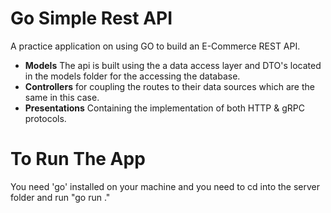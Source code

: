 # Go Simple Rest API

A practice application on using GO to build an E-Commerce REST API.

- **Models** The api is built using the a data access layer and DTO's located in the models folder for the accessing the database.
- **Controllers** for coupling the routes to their data sources which are the same in this case.
- **Presentations** Containing the implementation of both HTTP & gRPC protocols.

# To Run The App

You need 'go' installed on your machine and you need to cd into the server folder and run "go run ."
